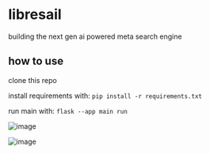 # libresail
building the next gen ai powered meta search engine

## how to use
clone this repo

install requirements with: `pip install -r requirements.txt`

run main with: `flask --app main run`




![image](https://github.com/user-attachments/assets/daba048b-d7d4-4e0e-ae46-96dc11a26424)


![image](https://github.com/user-attachments/assets/81b2cada-8694-44ca-86ac-4947b21a0f56)
